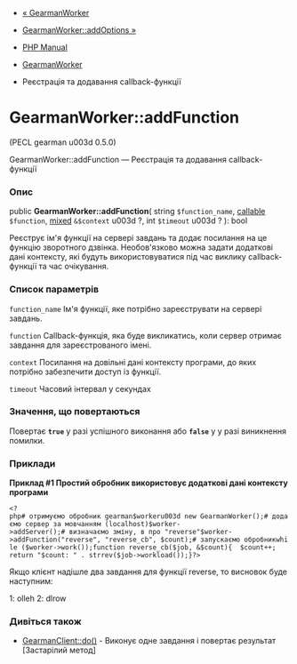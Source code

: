 - [« GearmanWorker](class.gearmanworker.md)
- [GearmanWorker::addOptions »](gearmanworker.addoptions.md)

- [PHP Manual](index.md)
- [GearmanWorker](class.gearmanworker.md)
- Реєстрація та додавання callback-функції

# GearmanWorker::addFunction

(PECL gearman u003d 0.5.0)

GearmanWorker::addFunction — Реєстрація та додавання callback-функції

### Опис

public **GearmanWorker::addFunction**(
string `$function_name`,
[callable](language.types.callable.md) `$function`,
[mixed](language.types.declarations.md#language.types.declarations.mixed)
`&$context` u003d ?,
int `$timeout` u003d ?
): bool

Реєструє ім'я функції на сервері завдань та додає посилання на це
функцію зворотного дзвінка. Необов'язково можна задати додаткові
дані контексту, які будуть використовуватися під час виклику
callback-функції та час очікування.

### Список параметрів

`function_name`
Ім'я функції, яке потрібно зареєструвати на сервері завдань.

`function`
Callback-функція, яка буде викликатись, коли сервер отримає завдання
для зареєстрованого імені.

`context`
Посилання на довільні дані контексту програми, до яких потрібно
забезпечити доступ із функції.

`timeout`
Часовий інтервал у секундах

### Значення, що повертаються

Повертає **`true`** у разі успішного виконання або **`false`** у
у разі виникнення помилки.

### Приклади

**Приклад #1 Простий обробник використовує додаткові дані
контексту програми**

` <?php# отримуємо обробник gearman$workeru003d new GearmanWorker();# додаємо сервер за мовчанням (localhost)$worker->addServer();# визначаємо зміну, в про "reverse"$worker->addFunction("reverse", "reverse_cb", $count);# запускаємо обробникwhile ($worker->work());function reverse_cb($job, &$count){  $count++; return "$count: " . strrev($job->workload());}?> `

Якщо клієнт надішле два завдання для функції reverse, то висновок буде
наступним:

1: olleh
2: dlrow

### Дивіться також

- [GearmanClient::do()](gearmanclient.do.md) - Виконує одне завдання
і повертає результат [Застарілий метод]
